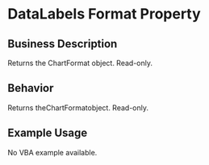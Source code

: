 # DataLabels Format Property

## Business Description
Returns the ChartFormat object. Read-only.

## Behavior
Returns theChartFormatobject. Read-only.

## Example Usage
No VBA example available.